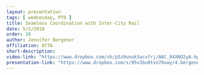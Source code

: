 ```yaml
---
layout: presentation
tags: [ wednesday, PTO ]
title: Seamless Coordination with Inter-City Rail
date: 5/2/2018
order: 20
author: Jennifer Bergener
affiliation: OCTA
short-description:
video-link: "https://www.dropbox.com/sh/p5z9unuk5acvfrj/AAC_04XNO2yA-kpNSGaS5LqJa/Day2/2018-05-02_Cal-ITC_Day2-4.Bergener.mp4"  
presentation-link: "https://www.dropbox.com/s/95v2bu9tvo79xwy/4.bergener_calitp.pdf?dl=0"  
---
```

